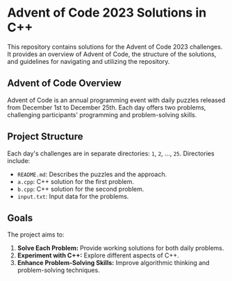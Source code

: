 # Advent of Code 2023 Solutions in C++

This repository contains solutions for the Advent of Code 2023 challenges. It provides an overview of Advent of Code, the structure of the solutions, and guidelines for navigating and utilizing the repository.

## Advent of Code Overview

Advent of Code is an annual programming event with daily puzzles released from December 1st to December 25th. Each day offers two problems, challenging participants' programming and problem-solving skills.

## Project Structure

Each day's challenges are in separate directories: `1`, `2`, ..., `25`. Directories include:

- `README.md`: Describes the puzzles and the approach.
- `a.cpp`: C++ solution for the first problem.
- `b.cpp`: C++ solution for the second problem.
- `input.txt`: Input data for the problems.

## Goals

The project aims to:

1. **Solve Each Problem:** Provide working solutions for both daily problems.
2. **Experiment with C++:** Explore different aspects of C++.
3. **Enhance Problem-Solving Skills:** Improve algorithmic thinking and problem-solving techniques.
